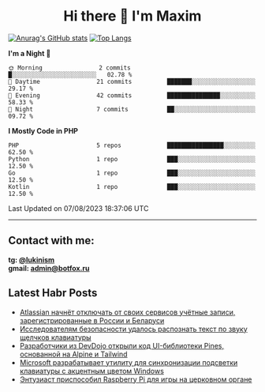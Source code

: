 ## <h1 align="center">Hi there 👋 I'm Maxim</h1>

[![Anurag's GitHub stats](https://github-readme-stats.vercel.app/api?username=lukinism)](https://github.com/anuraghazra/github-readme-stats) [![Top Langs](https://github-readme-stats.vercel.app/api/top-langs/?username=lukinism)](https://github.com/anuraghazra/github-readme-stats)

<!--START_SECTION:waka-->
**I'm a Night 🦉** 

```text
🌞 Morning                2 commits           █░░░░░░░░░░░░░░░░░░░░░░░░   02.78 % 
🌆 Daytime                21 commits          ███████░░░░░░░░░░░░░░░░░░   29.17 % 
🌃 Evening                42 commits          ███████████████░░░░░░░░░░   58.33 % 
🌙 Night                  7 commits           ██░░░░░░░░░░░░░░░░░░░░░░░   09.72 % 
```


**I Mostly Code in PHP** 

```text
PHP                      5 repos             ████████████████░░░░░░░░░   62.50 % 
Python                   1 repo              ███░░░░░░░░░░░░░░░░░░░░░░   12.50 % 
Go                       1 repo              ███░░░░░░░░░░░░░░░░░░░░░░   12.50 % 
Kotlin                   1 repo              ███░░░░░░░░░░░░░░░░░░░░░░   12.50 % 
```




 Last Updated on 07/08/2023 18:37:06 UTC
<!--END_SECTION:waka-->
___
## Contact with me:
**tg: [@lukinism](https://t.me/lukinism)  
gmail: admin@botfox.ru**

## Latest Habr Posts
<!-- BLOG-POST-LIST:START -->
- [Atlassian начнёт отключать от своих сервисов учётные записи, зарегистрированные в России и Беларуси](https://habr.com/ru/news/753384/)
- [Исследователям безопасности удалось распознать текст по звуку щелчков клавиатуры](https://habr.com/ru/news/753138/)
- [Разработчики из DevDojo открыли код UI-библиотеки Pines, основанной на Alpine и Tailwind](https://habr.com/ru/news/753046/)
- [Microsoft разрабатывает утилиту для синхронизации подсветки клавиатуры с акцентным цветом Windows](https://habr.com/ru/news/752590/)
- [Энтузиаст приспособил Raspberry Pi для игры на церковном органе](https://habr.com/ru/news/752550/)
<!-- BLOG-POST-LIST:END -->
